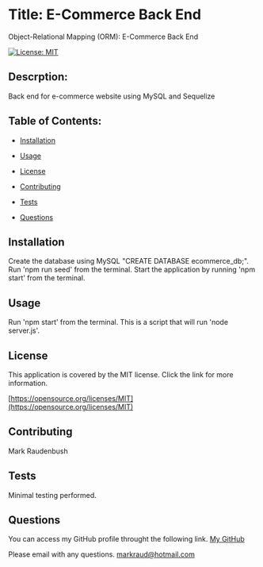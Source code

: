# Title: E-Commerce Back End

Object-Relational Mapping (ORM): E-Commerce Back End

[![License: MIT](https://img.shields.io/badge/License-MIT-yellow.svg)](https://opensource.org/licenses/MIT)

## Descrption:

Back end for e-commerce website using MySQL and Sequelize

## Table of Contents:

- [Installation](#installation)

- [Usage](#usage)

- [License](#license)

- [Contributing](#contributing)

- [Tests](#tests)

- [Questions](#questions)

## Installation

Create the database using MySQL "CREATE DATABASE ecommerce_db;". Run 'npm run seed' from the terminal. Start the application by running 'npm start' from the terminal.

## Usage

Run 'npm start' from the terminal. This is a script that will run 'node server.js'.

## License

This application is covered by the MIT license. Click the link for more information.

[https://opensource.org/licenses/MIT](https://opensource.org/licenses/MIT)

## Contributing

Mark Raudenbush

## Tests

Minimal testing performed.

## Questions

You can access my GitHub profile throught the following link.
[My GitHub](https://github.com/markraud)

Please email with any questions.
[markraud@hotmail.com](mailto:markraud@hotmail.com)
